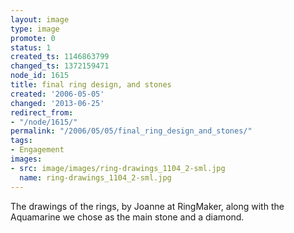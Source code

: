 ```yaml
---
layout: image
type: image
promote: 0
status: 1
created_ts: 1146863799
changed_ts: 1372159471
node_id: 1615
title: final ring design, and stones
created: '2006-05-05'
changed: '2013-06-25'
redirect_from:
- "/node/1615/"
permalink: "/2006/05/05/final_ring_design_and_stones/"
tags:
- Engagement
images:
- src: image/images/ring-drawings_1104_2-sml.jpg
  name: ring-drawings_1104_2-sml.jpg
---
```

The drawings of the rings, by Joanne at RingMaker,  along with the Aquamarine we chose as the main stone and a diamond.
